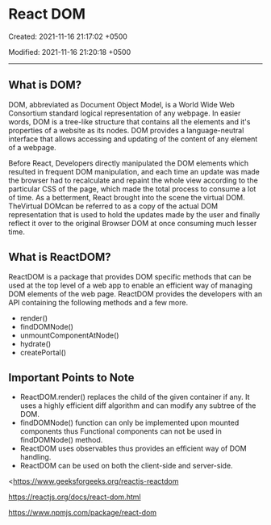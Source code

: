 # React DOM

Created: 2021-11-16 21:17:02 +0500

Modified: 2021-11-16 21:20:18 +0500

---

## What is DOM?

DOM, abbreviated as Document Object Model, is a World Wide Web Consortium standard logical representation of any webpage. In easier words, DOM is a tree-like structure that contains all the elements and it's properties of a website as its nodes. DOM provides a language-neutral interface that allows accessing and updating of the content of any element of a webpage.

Before React, Developers directly manipulated the DOM elements which resulted in frequent DOM manipulation, and each time an update was made the browser had to recalculate and repaint the whole view according to the particular CSS of the page, which made the total process to consume a lot of time. As a betterment, React brought into the scene the virtual DOM. TheVirtual DOMcan be referred to as a copy of the actual DOM representation that is used to hold the updates made by the user and finally reflect it over to the original Browser DOM at once consuming much lesser time.

## What is ReactDOM?

ReactDOM is a package that provides DOM specific methods that can be used at the top level of a web app to enable an efficient way of managing DOM elements of the web page. ReactDOM provides the developers with an API containing the following methods and a few more.
-   render()
-   findDOMNode()
-   unmountComponentAtNode()
-   hydrate()
-   createPortal()

## Important Points to Note
-   ReactDOM.render() replaces the child of the given container if any. It uses a highly efficient diff algorithm and can modify any subtree of the DOM.
-   findDOMNode() function can only be implemented upon mounted components thus Functional components can not be used in findDOMNode() method.
-   ReactDOM uses observables thus provides an efficient way of DOM handling.
-   ReactDOM can be used on both the client-side and server-side.

<https://www.geeksforgeeks.org/reactjs-reactdom

<https://reactjs.org/docs/react-dom.html>

<https://www.npmjs.com/package/react-dom>
